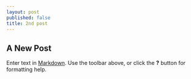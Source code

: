 ```yaml
---
layout: post
published: false
title: 2nd post
---
```


## A New Post

Enter text in [Markdown](http://daringfireball.net/projects/markdown/). Use the toolbar above, or click the **?** button for formatting help.
